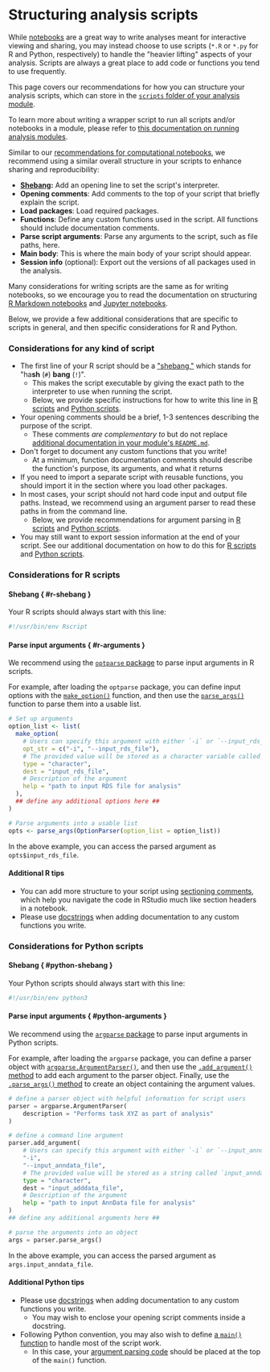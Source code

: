 # Structuring analysis scripts

While [notebooks](notebook-structure.md) are a great way to write analyses meant for interactive viewing and sharing, you may instead choose to use scripts (`*.R` or `*.py` for R and Python, respectively) to handle the "heavier lifting" aspects of your analysis.
Scripts are always a great place to add code or functions you tend to use frequently.

This page covers our recommendations for how you can structure your analysis scripts, which can store in the [`scripts` folder of your analysis module](./index.md#skeleton-analysis-module-contents).

To learn more about writing a wrapper script to run all scripts and/or notebooks in a module, please refer to [this documentation on running analysis modules](running-a-module.md).


Similar to our [recommendations for computational notebooks](notebook-structure.md), we recommend using a similar overall structure in your scripts to enhance sharing and reproducibility:

- **[Shebang](https://linuxhandbook.com/shebang/):** Add an opening line to set the script's interpreter.
- **Opening comments**: Add comments to the top of your script that briefly explain the script.
- **Load packages**: Load required packages.
- **Functions**: Define any custom functions used in the script.
All functions should include documentation comments.
- **Parse script arguments**: Parse any arguments to the script, such as file paths, here.
- **Main body**: This is where the main body of your script should appear.
- **Session info** (optional): Export out the versions of all packages used in the analysis.

Many considerations for writing scripts are the same as for writing notebooks, so we encourage you to read the documentation on structuring [R Markdown notebooks](notebook-structure.md#r-markdown-notebooks) and [Jupyter notebooks](notebook-structure/#jupyter-notebooks).

Below, we provide a few additional considerations that are specific to scripts in general, and then specific considerations for R and Python.

### Considerations for any kind of script

- The first line of your R script should be a ["shebang,"](https://linuxhandbook.com/shebang/) which stands for "ha**sh** (`#`) **bang** (`!`)".
    - This makes the script executable by giving the exact path to the interpreter to use when running the script.
    - Below, we provide specific instructions for how to write this line in [R scripts](#r-shebang) and [Python scripts](#python-shebang).
- Your opening comments should be a brief, 1-3 sentences describing the purpose of the script.
    - These comments _are complementary to_ but do not replace [additional documentation in your module's `README.md`](documenting-analysis.md).
- Don't forget to document any custom functions that you write!
    - At a minimum, function documentation comments should describe the function's purpose, its arguments, and what it returns
- If you need to import a separate script with reusable functions, you should import it in the section where you load other packages.
- In most cases, your script should not hard code input and output file paths.
Instead, we recommend using an argument parser to read these paths in from the command line.
    - Below, we provide recommendations for argument parsing in [R scripts](#r-arguments) and [Python scripts](#python-arguments).
 - You may still want to export session information at the end of your script.
See our additional documentation on how to do this for [R scripts](../determining-requirements/determining-software-requirements.md#in-a-script) and [Python scripts](../determining-requirements/determining-software-requirements.md#in-python-scripts).

### Considerations for R scripts

#### Shebang { #r-shebang }

Your R scripts should always start with this line:

```r
#!/usr/bin/env Rscript
```

#### Parse input arguments { #r-arguments }

We recommend using the [`optparse` package](https://cran.r-project.org/package=optparse) to parse input arguments in R scripts.

For example, after loading the `optparse` package, you can define input options with the [`make_option()`](https://rdrr.io/cran/optparse/man/add_make_option.html) function, and then use the [`parse_args()`](https://rdrr.io/cran/optparse/man/parse_args.html) function to parse them into a usable list.

```r
# Set up arguments
option_list <- list(
  make_option(
    # Users can specify this argument with either `-i` or `--input_rds_file`
    opt_str = c("-i", "--input_rds_file"),
    # The provided value will be stored as a character variable called `input_rds_file`
    type = "character",
    dest = "input_rds_file",
    # Description of the argument
    help = "path to input RDS file for analysis"
  ),
  ## define any additional options here ##
)

# Parse arguments into a usable list
opts <- parse_args(OptionParser(option_list = option_list))
```

In the above example, you can access the parsed argument as `opts$input_rds_file`.

#### Additional R tips

- You can add more structure to your script using [sectioning comments](https://r4ds.hadley.nz/workflow-style#sectioning-comments), which help you navigate the code in RStudio much like section headers in a notebook.
- Please use [docstrings](https://www.geeksforgeeks.org/python-docstrings/) when adding documentation to any custom functions you write.


### Considerations for Python scripts

#### Shebang { #python-shebang }

Your Python scripts should always start with this line:

```python
#!/usr/bin/env python3
```

#### Parse input arguments { #python-arguments }

We recommend using the [`argparse` package](https://docs.python.org/3/library/argparse.html) to parse input arguments in Python scripts.

For example, after loading the `argparse` package, you can define a parser object with [`argparse.ArgumentParser()`](https://docs.python.org/3/library/argparse.html#creating-a-parser), and then use the [`.add_argument()` method](https://docs.python.org/3/library/argparse.html#adding-arguments) to add each argument to the parser object.
Finally, use the [`.parse_args()` method](https://docs.python.org/3/library/argparse.html#argparse.ArgumentParser.parse_args) to create an object containing the argument values.


```python
# define a parser object with helpful information for script users
parser = argparse.ArgumentParser(
    description = "Performs task XYZ as part of analysis"
)

# define a command line argument
parser.add_argument(
    # Users can specify this argument with either `-i` or `--input_anndata_file`
    "-i",
    "--input_anndata_file",
    # The provided value will be stored as a string called `input_anndata_file`
    type = "character",
    dest = "input_adddata_file",
    # Description of the argument
    help = "path to input AnnData file for analysis"
)
## define any additional arguments here ##

# parse the arguments into an object
args = parser.parse_args()
```

In the above example, you can access the parsed argument as `args.input_anndata_file`.



#### Additional Python tips

- Please use [docstrings](https://www.geeksforgeeks.org/python-docstrings/) when adding documentation to any custom functions you write.
    - You may wish to enclose your opening script comments inside a docstring.
- Following Python convention, you may also wish to define [a `main()` function](https://realpython.com/python-main-function/) to handle most of the script work.
    - In this case, your [argument parsing code](#python-arguments) should be placed at the top of the `main()` function.
